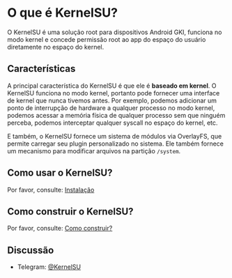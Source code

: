 # O que é KernelSU?

O KernelSU é uma solução root para dispositivos Android GKI, funciona no modo kernel e concede permissão root ao app do espaço do usuário diretamente no espaço do kernel.

## Características

A principal característica do KernelSU é que ele é **baseado em kernel**. O KernelSU funciona no modo kernel, portanto pode fornecer uma interface de kernel que nunca tivemos antes. Por exemplo, podemos adicionar um ponto de interrupção de hardware a qualquer processo no modo kernel, podemos acessar a memória física de qualquer processo sem que ninguém perceba, podemos interceptar qualquer syscall no espaço do kernel, etc.

E também, o KernelSU fornece um sistema de módulos via OverlayFS, que permite carregar seu plugin personalizado no sistema. Ele também fornece um mecanismo para modificar arquivos na partição `/system`.

## Como usar o KernelSU?

Por favor, consulte: [Instalação](installation)

## Como construir o KernelSU?

Por favor, consulte: [Como construir?](how-to-build)

## Discussão

- Telegram: [@KernelSU](https://t.me/KernelSU)
